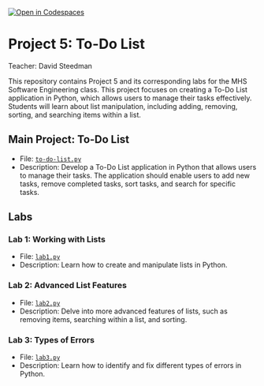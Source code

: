 [![Open in Codespaces](https://classroom.github.com/assets/launch-codespace-2972f46106e565e64193e422d61a12cf1da4916b45550586e14ef0a7c637dd04.svg)](https://classroom.github.com/open-in-codespaces?assignment_repo_id=18774426)
# Project 5: To-Do List

Teacher: David Steedman

This repository contains Project 5 and its corresponding labs for the MHS Software Engineering class. This project focuses on creating a To-Do List application in Python, which allows users to manage their tasks effectively. Students will learn about list manipulation, including adding, removing, sorting, and searching items within a list.

## Main Project: To-Do List
- File: [`to-do-list.py`](to-do-list.py)
- Description: Develop a To-Do List application in Python that allows users to manage their tasks. The application should enable users to add new tasks, remove completed tasks, sort tasks, and search for specific tasks.

## Labs

### Lab 1: Working with Lists
- File: [`lab1.py`](lab1.py)
- Description: Learn how to create and manipulate lists in Python.

### Lab 2: Advanced List Features
- File: [`lab2.py`](lab2.py)
- Description: Delve into more advanced features of lists, such as removing items, searching within a list, and sorting.

### Lab 3: Types of Errors
- File: [`lab3.py`](lab3.py)
- Description: Learn how to identify and fix different types of errors in Python.